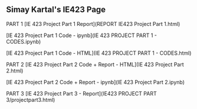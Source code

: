 ## Simay Kartal's IE423 Page

PART 1
[IE 423 Project Part 1 Report](REPORT IE423 Project Part 1.html) 

[IE 423 Project Part 1 Code - ipynb](IE 423 PROJECT PART 1 - CODES.ipynb) 

[IE 423 Project Part 1 Code -  HTML](IE 423 PROJECT PART 1 - CODES.html)

PART 2
[IE 423 Project Part 2 Code + Report - HTML](IE 423 Project Part 2.html)

[IE 423 Project Part 2 Code + Report - ipynb](IE 423 Project Part 2.ipynb)

PART 3
[IE 423 Project Part 3 - Report](IE423 PROJECT PART 3/projectpart3.html)
